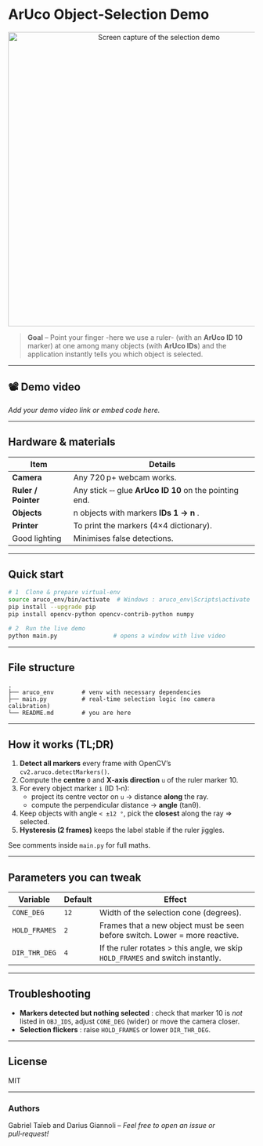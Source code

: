 # ArUco Object‑Selection Demo

<p align="center">
  <!-- Replace preview.gif with an actual GIF or screenshot of your app -->
  <img src="doc/preview.gif" width="600" alt="Screen capture of the selection demo" />
</p>

> **Goal** – Point your finger -here we use a ruler- (with an **ArUco ID 10** marker) at one among many objects (with **ArUco IDs**) and the application instantly tells you which object is selected.

---

## 📽 Demo video

<!--
Replace the YouTube link—or the relative path if you keep the video in the repo—once you have recorded your demo.

Example 1 : Link to YouTube (recommended)
[![Watch the video](doc/demo_thumbnail.png)](https://youtu.be/XXXXXXXXXXX)

Example 2 : Local MP4 (GitHub renders it inline)
<video src="doc/demo.mp4" controls width="600"></video>
-->

*Add your demo video link or embed code here.*

---

## Hardware & materials

| Item | Details |
|------|---------|
| **Camera** | Any 720 p+ webcam works. |
| **Ruler / Pointer** | Any stick ‑‑ glue **ArUco ID 10** on the pointing end. |
| **Objects** | n objects with markers **IDs 1 → n** . |
| **Printer** | To print the markers (4×4 dictionary). |
| Good lighting | Minimises false detections. |

---

## Quick start

```bash
# 1  Clone & prepare virtual‑env
source aruco_env/bin/activate  # Windows : aruco_env\Scripts\activate
pip install --upgrade pip
pip install opencv-python opencv-contrib-python numpy

# 2  Run the live demo
python main.py                # opens a window with live video
```
---

## File structure

```
.
├── aruco_env        # venv with necessary dependencies
├── main.py          # real‑time selection logic (no camera calibration)
└── README.md        # you are here
```

---

## How it works (TL;DR)

1. **Detect all markers** every frame with OpenCV’s `cv2.aruco.detectMarkers()`.
2. Compute the **centre** `O` and **X‑axis direction** `u` of the ruler marker 10.
3. For every object marker `i` (ID 1‑n):
   * project its centre vector on `u` → distance **along** the ray.
   * compute the perpendicular distance → **angle** (tanθ).
4. Keep objects with angle `< ±12 °`, pick the **closest** along the ray ⇒ selected.
5. **Hysteresis (2 frames)** keeps the label stable if the ruler jiggles.

See comments inside `main.py` for full maths.

---

## Parameters you can tweak

| Variable | Default | Effect |
|----------|---------|--------|
| `CONE_DEG` | `12` | Width of the selection cone (degrees). |
| `HOLD_FRAMES` | `2` | Frames that a new object must be seen before switch. Lower = more reactive. |
| `DIR_THR_DEG` | `4` | If the ruler rotates > this angle, we skip `HOLD_FRAMES` and switch instantly. |

---

## Troubleshooting

* **Markers detected but nothing selected** : check that marker 10 is *not* listed in `OBJ_IDS`, adjust `CONE_DEG` (wider) or move the camera closer.
* **Selection flickers** : raise `HOLD_FRAMES` or lower `DIR_THR_DEG`.

---

## License

MIT

---

### Authors

Gabriel Taïeb and Darius Giannoli – *Feel free to open an issue or pull‑request!*

